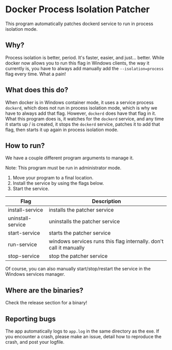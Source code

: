# Docker Process Isolation Patcher
This program automatically patches dockerd service to run in process isolation mode.

## Why?
Process isolation is better, period. It's faster, easier, and just... better. While docker now allows you to run this flag in Windows clients, the way it currently is, you have to always add manually add the `--isolation=process` flag every time. What a pain!

## What does this do?
When docker is in Windows container mode, it uses a service process `dockerd`, which does not run in process isolation mode, which is why we have to always add that flag. However, `dockerd` does have that flag in it. What this program does is, it watches for the `dockerd` service, and any time it starts up / is created, it stops the `dockerd` service, patches it to add that flag, then starts it up again in process isolation mode.

## How to run?
We have a couple different program arguments to manage it.

Note: This program must be run in administrator mode.

1. Move your program to a final location.
2. Install the service by using the flags below.
3. Start the service.

| Flag              | Description                                                        |
|-------------------|--------------------------------------------------------------------|
| install-service   | installs the patcher service                                       |
| uninstall-service | uninstalls the patcher service                                     |
| start-service     | starts the patcher service                                         |
| run-service       | windows services runs this flag internally. don't call it manually |
| stop-service      | stop the patcher service                                           |

Of course, you can also manually start/stop/restart the service in the Windows services manager.

## Where are the binaries?
Check the release section for a binary!

## Reporting bugs
The app automatically logs to `app.log` in the same directory as the exe. If you encounter a crash, please make an issue, detail how to reproduce the crash, and post your logfile.
